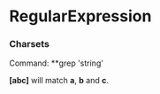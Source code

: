# RegularExpression

### Charsets

Command: **grep 'string' **<file>**
  
**[abc]** will match **a**, **b** and **c**.
  
  
